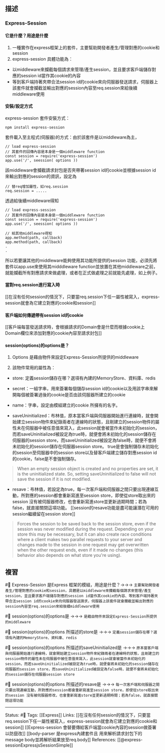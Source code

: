 
## 描述

### Express-Session

#### 它是什麼？用途是什麼
1. 一種實作在express框架上的套件，主要幫助開發者產生/管理對應的cookie和session
2. express-session 具體功能為：
- 以middleware來攔截每個請求來管理/產生session，並且要求客戶端儲存對應的session id當作其cookie的內容
- 等到客戶端持著夾帶合法session id的cookie來向伺服器發送請求，伺服器上該套件就會攔截並輸出對應的session內容至req.session來給後續middleware使用


#### 安裝/設定方式
express-session 套件安裝方式：
```
npm install express-session
```

套件載入至主程式(伺服器)的方式：由於該套件是以middleware為主，
```
// load express-session
// 其套件的回傳內容是本身是一個middleware function
const session = require('express-session')
app.use('/', seession( options ))

```

該middleware會攔截請求封包是否夾帶著session id的cookie並根據session id來輸出對應的session的資訊，設定為
```
// 替req增加屬性，如req.session
req.session = .....
```

透過給後續middleware得知
```
// load express-session
// 其套件的回傳內容是本身是一個middleware function
const session = require('express-session')
app.use('/', seession( options ))

// 給其他middleware得知
app.method(path, callback)
app.method(path, callback)
.
.
```

所以若要讓其他的middleware能夠使用其功能所提供的session 功能，必須先將套件以app.use來使用其midddleware function並放置在其他middleware之前，就能攔截所有對應請求來做處理，或者在正式做處理之前就能先處理，如上例子。

#### 當對req.session進行寫入時
[[在沒有任何session的情況下，只要當req.session下任一屬性被寫入，express-session就會為它建立對應的cookie和session]]

#### 客戶端如何傳遞帶有session id的cookie
[[客戶端每當發送請求時，會根據請求的Domain會是什麼而根據cookie上 Domain欄位來添加對應的cookie內容至請求封包]]


#### session(options)的options是？
1. Options 是藉由物件來設定Express-Session所提供的middleware

2. 該物件常用的屬性為：
- store: 定義session儲存在哪？選項有內建的MemoryStore、資料庫、redis
- secret：一組字串，用來簽署每個儲存session id的cookie以及用該字串來解開每個被簽署過後的cookie是否由該伺服器所建立的cookie

- name：字串，設定由模組建立的cookie 所擁有的名字。

- saveUninitialized：布林值，原本當客戶端與伺服器開始進行連線時，就會開始建立session物件來紀錄兩者在連線時的狀態，且剛建立的session物件的屬性未在伺服器中被任意值來寫入，此session就會被當作未初始化的session，而若saveUninitialized被設定為true時，就便會將未初始化的session儲存在伺服器的session store，而saveUninitialized被設定為false時，就便不會將未初始化的session儲存在伺服器session store。 true是會強制儲存未初始化的session至伺服器中的session store以及替客戶端建立儲存對應session id的cookie，false是不會強制儲存。

> When an empty session object is created and no properties are set, it is the uninitialized state. So, setting saveUninitialized to false will not save the session if it is not modified.

- resave：布林值，若設定為true，每一次客戶端和伺服器之間只要出現連線互動，所對應的session都會重新寫進至session store，即使從store取出來的session 沒有被伺服器修改，也會重新寫進store並更新過期時間；若為false，就直接關閉這項功能。
	[[session的resave功能是盡可能讓潛在可用的session繼續留在session store]]
> Forces the session to be saved back to the session store, even if the session was never modified during the request. Depending on your store this may be necessary, but it can also create race conditions where a client makes two parallel requests to your server and changes made to the session in one request may get overwritten when the other request ends, even if it made no changes (this behavior also depends on what store you're using).



## 複習
#🧠 Express-Session 是Express 框架的模組，用途是什麼？->->-> `主要幫助開發者產生/管理對應的cookie和session，具體是以middleware來攔截每個請求來管理/產生session，並且要求客戶端儲存對應的session id當作其cookie的內容、等到客戶端持著夾帶合法session id的cookie來向伺服器發送請求，伺服器上該套件就會攔截並輸出對應的session內容至req.session來給後續middleware使用`
<!--SR:!2023-09-19,48,188-->

#🧠  session(options)的options是 ->->-> `是藉由物件來設定Express-Session所提供的middleware`
<!--SR:!2023-09-23,290,248-->
#🧠 session(options)的options 所描述的store是 ->->-> `定義session儲存在哪？選項有內建的MemoryStore、資料庫、redis`
<!--SR:!2025-04-15,623,248-->

#🧠 session(options)的options 所描述的saveUninitialized是 ->->-> `原本當客戶端與伺服器開始進行連線時，就會開始建立session物件來紀錄兩者在連線時的狀態，且剛建立的session物件的屬性未在伺服器中被任意值來寫入，此session就會被當作未初始化的session，而若saveUninitialized被設定為true時，就便會將未初始化的session儲存在伺服器的session store，而saveUninitialized被設定為false時，就便不會將未初始化的session儲存在伺服器session store`
<!--SR:!2023-12-09,129,228-->

#🧠 session(options)的options 所描述的resave是 ->->-> `每一次客戶端和伺服器之間只要出現連線互動，所對應的session都會重新寫進至session store，即使從store取出來的session 沒有被伺服器修改，也會重新寫進store並更新過期時間；若為false，就直接關閉這項功能`
<!--SR:!2024-02-25,338,210-->

---
Status: #🌱 
Tags:
[[Express]] 
Links:
[[在沒有任何session的情況下，只要當req.session下任一屬性被寫入，express-session就會為它建立對應的cookie和session]]
[[Express-session 會替要傳給客戶端當cookie內容的session做簽署以防竄改]]
[[body-parser 是express內建套件且 用來解析請求封包下的message body並將解析結果放至req.body]]
References:
[[@express-sessionExpressjsSessionSimple]]
